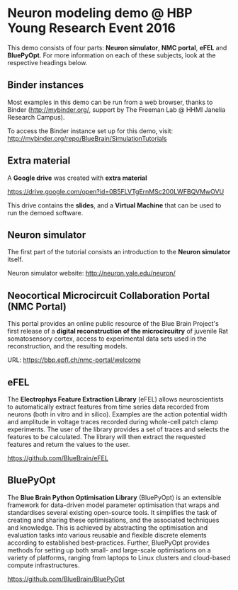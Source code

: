 # Neuron modeling demo @ HBP Young Research Event 2016

This demo consists of four parts: **Neuron simulator**, **NMC portal**, **eFEL** and **BluePyOpt**. 
For more information on each of these subjects, look at the respective headings below.

## Binder instances

Most examples in this demo can be run from a web browser, thanks to Binder (http://mybinder.org/, support by The Freeman Lab @ HHMI Janelia Research Campus).

To access the Binder instance set up for this demo, visit:
http://mybinder.org/repo/BlueBrain/SimulationTutorials

## Extra material

A **Google drive** was created with **extra material**

https://drive.google.com/open?id=0B5FLVTgErnMSc200LWFBQVMwOVU

This drive contains the **slides**, and a **Virtual Machine** that can be used to run the demoed software.

## Neuron simulator

The first part of the tutorial consists an introduction to the **Neuron simulator** itself.

Neuron simulator website: http://neuron.yale.edu/neuron/

## Neocortical Microcircuit Collaboration Portal (NMC Portal)

This portal provides an online public resource of the Blue Brain Project's first release of a **digital reconstruction of the microcircuitry** of juvenile Rat somatosensory cortex, access to experimental data sets used in the reconstruction, and the resulting models.

URL: https://bbp.epfl.ch/nmc-portal/welcome

## eFEL

The **Electrophys Feature Extraction Library** (eFEL) allows neuroscientists to automatically extract features from time series data recorded from neurons (both in vitro and in silico). Examples are the action potential width and amplitude in voltage traces recorded during whole-cell patch clamp experiments. The user of the library provides a set of traces and selects the features to be calculated. The library will then extract the requested features and return the values to the user.

https://github.com/BlueBrain/eFEL

## BluePyOpt

The **Blue Brain Python Optimisation Library** (BluePyOpt) is an extensible framework for data-driven model parameter optimisation that wraps and standardises several existing open-source tools. It simplifies the task of creating and sharing these optimisations, and the associated techniques and knowledge. This is achieved by abstracting the optimisation and evaluation tasks into various reusable and flexible discrete elements according to established best-practices. Further, BluePyOpt provides methods for setting up both small- and large-scale optimisations on a variety of platforms, ranging from laptops to Linux clusters and cloud-based compute infrastructures. 

https://github.com/BlueBrain/BluePyOpt
